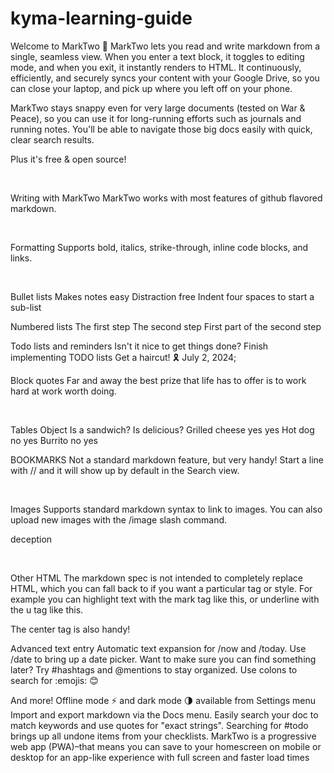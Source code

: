 # kyma-learning-guide
Welcome to MarkTwo 🎉
MarkTwo lets you read and write markdown from a single, seamless view. When you enter a text block, it toggles to editing mode, and when you exit, it instantly renders to HTML. It continuously, efficiently, and securely syncs your content with your Google Drive, so you can close your laptop, and pick up where you left off on your phone.

MarkTwo stays snappy even for very large documents (tested on War & Peace), so you can use it for long-running efforts such as journals and running notes. You'll be able to navigate those big docs easily with quick, clear search results.

Plus it's free & open source!

​

Writing with MarkTwo
MarkTwo works with most features of github flavored markdown.

​

Formatting
Supports bold, italics, strike-through, inline code blocks, and links.

​

Bullet lists
Makes notes easy
Distraction free
Indent four spaces to start a sub-list
​

Numbered lists
The first step
The second step
First part of the second step
​

Todo lists and reminders
 Isn't it nice to get things done?
 Finish implementing TODO lists
 Get a haircut! 🎗 July 2, 2024;
​

Block quotes
Far and away the best prize that life has to offer is to work hard at work worth doing.

​

Tables
Object	Is a sandwich?	Is delicious?
Grilled cheese	yes	yes
Hot dog	no	yes
Burrito	no	yes
​

BOOKMARKS
Not a standard markdown feature, but very handy! Start a line with // and it will show up by default in the Search view.

​

Images
Supports standard markdown syntax to link to images. You can also upload new images with the /image slash command.

deception

​

Other HTML
The markdown spec is not intended to completely replace HTML, which you can fall back to if you want a particular tag or style. For example you can highlight text with the mark tag like this, or underline with the u tag like this.

The center tag is also handy!
​

Advanced text entry
Automatic text expansion for /now and /today. Use /date to bring up a date picker.
Want to make sure you can find something later? Try #hashtags and @mentions to stay organized.
Use colons to search for :emojis: 😊
​

And more!
Offline mode ⚡ and dark mode 🌗 available from Settings menu
Import and export markdown via the Docs menu.
Easily search your doc to match keywords and use quotes for "exact strings". Searching for #todo brings up all undone items from your checklists.
MarkTwo is a progressive web app (PWA)–that means you can save to your homescreen on mobile or desktop for an app-like experience with full screen and faster load times
​
